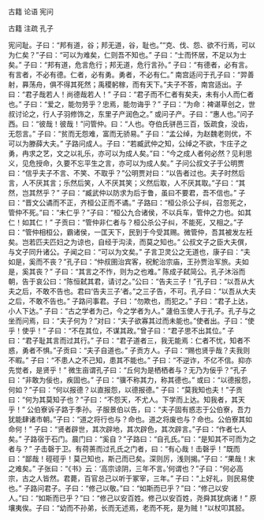  
 古籍 论语 宪问 
 
 
 
 
 
 古籍 注疏 
 孔子 
 

宪问耻。子曰：“邦有道，谷；邦无道，谷，耻也。”“克、伐、怨、欲不行焉，可以为仁矣？”子曰：“可以为难矣，仁则吾不知也。”
子曰：“士而怀居，不足以为士矣。”
子曰：“邦有道，危言危行；邦无道，危行言孙。”
子曰：“有德者，必有言。有言者，不必有德。仁者，必有勇。勇者，不必有仁。”
南宫适问于孔子曰：“羿善射，奡荡舟，俱不得其死然；禹稷躬稼，而有天下。”夫子不答，南宫适出。子曰：“君子哉若人！尚德哉若人！”
子曰：“君子而不仁者有矣夫，未有小人而仁者也。”
子曰：“爱之，能勿劳乎？忠焉，能勿诲乎？”
子曰：“为命：裨谌草创之，世叔讨论之，行人子羽修饰之，东里子产润色之。”
或问子产。子曰：“惠人也。”问子西。曰：“彼哉！彼哉！”问管仲。曰：“人也。夺伯氏骈邑三百，饭疏食，没齿，无怨言。”
子曰：“贫而无怨难，富而无骄易。”
子曰：“孟公绰，为赵魏老则优，不可以为滕薛大夫。”
子路问成人。子曰：“若臧武仲之知，公绰之不欲，卞庄子之勇，冉求之艺，文之以礼乐，亦可以为成人矣。”曰：“今之成人者何必然？见利思义，见危授命，久要不忘平生之言，亦可以为成人矣。”
子问公叔文子于公明贾曰：“信乎夫子不言、不笑、不取乎？”公明贾对曰：“以告者过也。夫子时然后言，人不厌其言；乐然后笑，人不厌其笑；义然后取，人不厌其取。”子曰：“其然，岂其然乎？”
子曰：“臧武仲以防求为后于鲁，虽曰不要君，吾不信也。”
子曰：“晋文公谲而不正，齐桓公正而不谲。”
子路曰：“桓公杀公子纠，召忽死之，管仲不死。”曰：“未仁乎？”子曰：“桓公九合诸侯，不以兵车，管仲之力也。如其仁！如其仁！”
子贡曰：“管仲非仁者与？桓公杀公子纠，不能死，又相之。”子曰：“管仲相桓公，霸诸侯，一匡天下，民到于今受其赐。微管仲，吾其被发左衽矣。岂若匹夫匹妇之为谅也，自经于沟渎，而莫之知也。”
公叔文子之臣大夫僎，与文子同升诸公。子闻之曰：“可以为文矣。”
子言卫灵公之无道也，康子曰：“夫如是，奚而不丧？”孔子曰：“仲叔圉治宾客，祝鮀治宗庙，王孙贾治军旅。夫如是，奚其丧？”
子曰：“其言之不怍，则为之也难。”
陈成子弑简公。孔子沐浴而朝，告于哀公曰：“陈恒弑其君，请讨之。”公曰：“告夫三子！”孔子曰：“以吾从大夫之后，不敢不告也。君曰‘告夫三子’者。”之三子告，不可。孔子曰：“以吾从大夫之后，不敢不告也。”
子路问事君。子曰：“勿欺也，而犯之。”
子曰：“君子上达，小人下达。”
子曰：“古之学者为己，今之学者为人。”
蘧伯玉使人于孔子。孔子与之坐而问焉，曰：“夫子何为？”对曰：“夫子欲寡其过而未能也。”使者出。子曰：“使乎！使乎！”
子曰：“不在其位，不谋其政。”曾子曰：“君子思不出其位。”
子曰：“君子耻其言而过其行。”
子曰：“君子道者三，我无能焉：仁者不忧，知者不惑，勇者不惧。”子贡曰：“夫子自道也。”
子贡方人。子曰：“赐也贤乎哉？夫我则不暇。”
子曰：“不患人之不己知，患其不能也。”
子曰：“不逆诈，不亿不信。抑亦先觉者，是贤乎！”
微生亩谓孔子曰：“丘何为是栖栖者与？无乃为佞乎？”孔子曰：“非敢为佞也，疾固也。”
子曰：“骥不称其力，称其德也。”
或曰：“以德报怨，何如？”子曰：“何以报德？以直报怨，以德报德。”
子曰：“莫我知也夫！”子贡曰：“何为其莫知子也？”子曰：“不怨天，不尤人。下学而上达。知我者，其天乎！”
公伯寮诉子路于季孙。子服景伯以告，曰：“夫子固有惑志于公伯寮，吾力犹能肆诸市朝。”子曰：“道之将行也与？命也。道之将废也与？命也。公伯寮其如命何！”
子曰：“贤者辟世，其次辟地，其次辟色，其次辟言。”子曰：“作者七人矣。”
子路宿于石门。晨门曰：“奚自？”子路曰：“自孔氏。”曰：“是知其不可而为之者与？”
子击磬于卫。有荷蒉而过孔氏之门者，曰：“有心哉！击磬乎！”既而曰：“鄙哉！硜硜乎！莫己知也，斯己而已矣。深则厉，浅则揭。”子曰：“果哉！末之难矣。”
子张曰：“《书》云：‘高宗谅阴，三年不言。’何谓也？”子曰：“何必高宗，古之人皆然。君薨，百官总己以听于冢宰，三年。”
子曰：“上好礼，则民易使也。”
子路问君子。子曰：“修己以敬。”曰：“如斯而已乎？”曰：“修己以安人。”曰：“如斯而已乎？”曰：“修己以安百姓。修己以安百姓，尧舜其犹病诸！”
原壤夷俟。子曰：“幼而不孙弟，长而无述焉，老而不死，是为贼！”以杖叩其胫。
